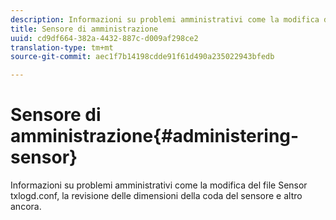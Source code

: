 ```yaml
---
description: Informazioni su problemi amministrativi come la modifica del file Sensor txlogd.conf, la revisione delle dimensioni della coda del sensore e altro ancora.
title: Sensore di amministrazione
uuid: cd9df664-382a-4432-887c-d009af298ce2
translation-type: tm+mt
source-git-commit: aec1f7b14198cdde91f61d490a235022943bfedb

---
```



# Sensore di amministrazione{#administering-sensor}

Informazioni su problemi amministrativi come la modifica del file Sensor txlogd.conf, la revisione delle dimensioni della coda del sensore e altro ancora.

